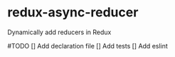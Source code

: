 # redux-async-reducer
Dynamically add reducers in Redux


#TODO
[] Add declaration file
[] Add tests
[] Add eslint